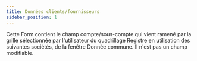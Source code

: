 ```yaml
---
title: Données clients/fournisseurs
sidebar_position: 1
---
```


Cette Form contient le champ compte/sous-compte qui vient ramené par la grille sélectionnée par l'utilisateur du quadrillage Registre en utilisation des suivantes sociétés, de la fenêtre Donnée commune. Il n'est pas un champ modifiable.






